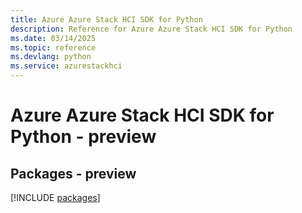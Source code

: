 ```yaml
---
title: Azure Azure Stack HCI SDK for Python
description: Reference for Azure Azure Stack HCI SDK for Python
ms.date: 03/14/2025
ms.topic: reference
ms.devlang: python
ms.service: azurestackhci
---
```

# Azure Azure Stack HCI SDK for Python - preview
## Packages - preview
[!INCLUDE [packages](azure-stack-hci-index.md)]